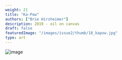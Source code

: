 ```yaml
---
weight: 21
title: "Ka-Pow"
authors: ["Brie Hirsheimer"]
description: 2019 - oil on canvas
draft: false
featuredImage: "/images/issue2/thumb/18_kapow.jpg"
type: art
---
```


![image](/images/issue2/18_kapow.jpeg#issues)